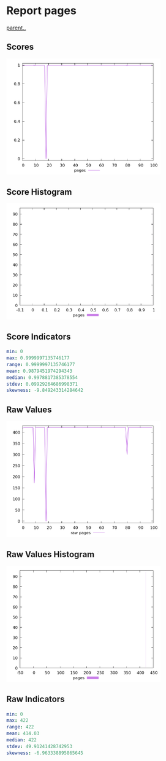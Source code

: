 # Report pages

[parent..](./..)  


## Scores

![score](./score.png)  

## Score Histogram

![hist](./hist.png)  

## Score Indicators

```yaml
min: 0
max: 0.9999997135746177
range: 0.9999997135746177
mean: 0.9879451974294343
median: 0.9978817385378554
stdev: 0.09929264686998371
skewness: -9.849243314284642

```

## Raw Values

![raw](./raw.png)  

## Raw Values Histogram

![raw hist](./raw_hist.png)  

## Raw Indicators

```yaml
min: 0
max: 422
range: 422
mean: 414.03
median: 422
stdev: 49.91241428742953
skewness: -6.963338895865645

```

<style>
  img {
    max-width: 80%;
  }
</style>
      
